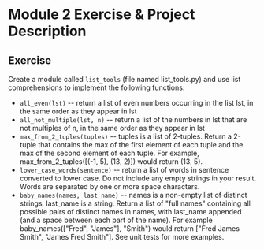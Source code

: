 # Module 2 Exercise & Project Description
## **Exercise**

Create a module called `list_tools` (file named list_tools.py) and use list comprehensions to implement the following functions:

- `all_even(lst)` -- return a list of even numbers occurring in the list lst, in the same order as they appear in lst
- `all_not_multiple(lst, n)` -- return a list of the numbers in lst that are not multiples of n, in the same order as they appear in lst
- `max_from_2_tuples(tuples)` -- tuples is a list of 2-tuples.  Return a 2-tuple that contains the max of the first element of each tuple and the max of the second element of each tuple.  For example, max_from_2_tuples([(-1, 5), (13, 2)]) would return (13, 5).
- `lower_case_words(sentence)` -- return a list of words in sentence converted to lower case.  Do not include any empty strings in your result. Words are separated by one or more space characters.
- `baby_names(names, last_name)` -- names is a non-empty list of distinct strings, last_name is a string.  Return a list of "full names" containing all possible pairs of distinct names in names, with last_name appended (and a space between each part of the name).  For example baby_names(["Fred", "James"], "Smith") would return ["Fred James Smith", "James Fred Smith"].  See unit tests for more examples.
